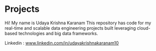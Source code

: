 # Projects
Hi! My name is Udaya Krishna Karanam
This repository has code for my real-time and scalable data engineering projects built leveraging cloud-based technologies and big data frameworks.

Linkedin : www.linkedin.com/in/udayakrishnakaranam10
